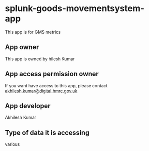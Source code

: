 # splunk-goods-movementsystem-app
This app is for GMS metrics
## App owner
This app is owned by hilesh Kumar
## App access permission owner
If you want have access to this app, please contact akhilesh.kumar@digital.hmrc.gov.uk
## App developer
Akhilesh Kumar
## Type of data it is accessing
various